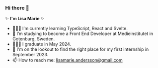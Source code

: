 ### Hi there 👋

✨ **I'm Lisa Marie** ✨ 

- 👩🏻‍💻 I’m currently learning TypeScript, React and Svelte.
- 🌱 I’m studying to become a Front End Developer at Medieinstitutet in Gotenburg, Sweden. 
- 👩🏻‍🎓 I graduate in May 2024.
- 👀 I'm on the lookout to find the right place for my first internship in September 2023.
- 📫 How to reach me: lisamarie.andersson@gmail.com
